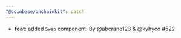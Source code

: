 ```yaml
---
"@coinbase/onchainkit": patch
---
```


- **feat**: added `Swap` component. By @abcrane123 & @kyhyco #522

